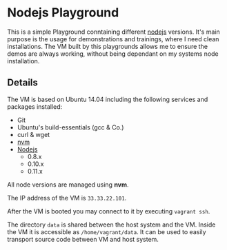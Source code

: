 # Nodejs Playground

This is a simple Playground conntaining different [nodejs](http://nodejs.org/) versions. It's main purpose is the usage for demonstrations and trainings, where I need clean installations. The VM built by this playgrounds allows me to ensure the demos are always working, without being dependant on my systems node installation.

## Details

The VM is based on Ubuntu 14.04 including the following services and packages
installed:

- Git
- Ubuntu's build-essentials (gcc & Co.)
- curl & wget
- [nvm](https://github.com/creationix/nvm)
- [Nodejs](http://nodejs.org/)
    - 0.8.x
    - 0.10.x
    - 0.11.x

All node versions are managed using **nvm**.

The IP address of the VM is `33.33.22.101`.

After the VM is booted you may connect to it by executing `vagrant ssh`.

The directory `data` is shared between the host system and the VM. Inside the
VM it is accessible as `/home/vagrant/data`. It can be used to easily transport
source code between VM and host system.
